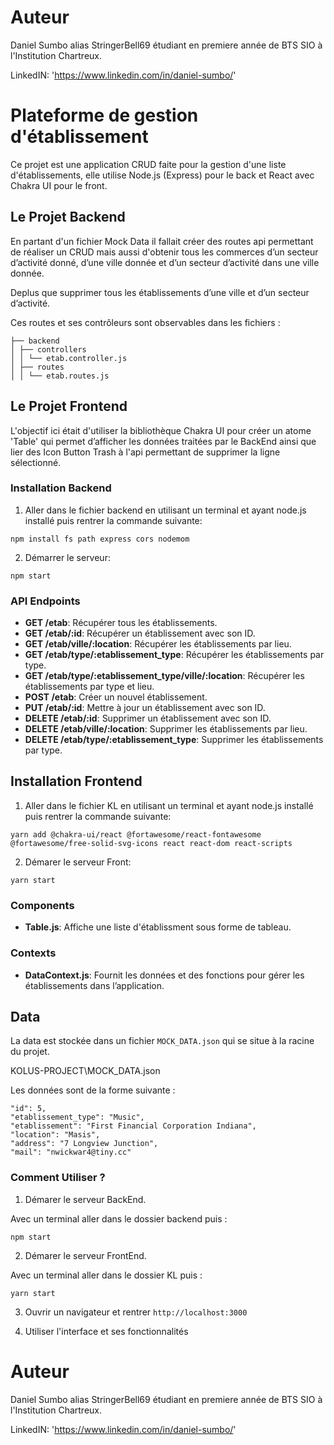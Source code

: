 # Auteur

Daniel Sumbo alias StringerBell69 étudiant en premiere année de BTS SIO à l'Institution Chartreux. 

LinkedIN: 'https://www.linkedin.com/in/daniel-sumbo/'

# Plateforme de gestion d'établissement

Ce projet est une application CRUD faite pour la gestion d'une liste d'établissements, elle utilise Node.js (Express) pour le back et React avec Chakra UI pour le front.

## Le Projet Backend

En partant d'un fichier Mock Data il fallait créer des routes api permettant de réaliser un CRUD mais aussi d'obtenir tous les commerces d’un secteur d’activité donné,
d’une ville donnée et d’un secteur d’activité dans une ville donnée.

Deplus que supprimer tous les établissements d’une ville et d’un secteur d’activité.

Ces routes et ses contrôleurs sont observables dans les fichiers :
```
├── backend
│ ├── controllers
│ │ └── etab.controller.js
│ ├── routes
│ │ └── etab.routes.js
```
## Le Projet Frontend

L'objectif ici était d'utiliser la bibliothèque Chakra UI pour créer un atome 'Table' qui permet d’afficher les données traitées par le BackEnd ainsi que lier des Icon Button Trash à l'api permettant de supprimer la ligne sélectionné.




### Installation Backend

1. Aller dans le fichier backend en utilisant un terminal et ayant node.js installé puis rentrer la commande suivante:

 ```npm install fs path express cors nodemom```

2. Démarrer le serveur:

```npm start```

### API Endpoints

- **GET /etab**:                                            Récupérer tous les établissements.
- **GET /etab/:id**:                                        Récupérer un établissement avec son ID.
- **GET /etab/ville/:location**:                            Récupérer les établissements par lieu.
- **GET /etab/type/:etablissement_type**:                   Récupérer les établissements par type.
- **GET /etab/type/:etablissement_type/ville/:location**:   Récupérer les établissements par type et lieu.
- **POST /etab**:                                           Créer un nouvel établissement.
- **PUT /etab/:id**:                                        Mettre à jour un établissement avec son ID.
- **DELETE /etab/:id**:                                     Supprimer un établissement avec son ID.
- **DELETE /etab/ville/:location**:                         Supprimer les établissements par lieu.
- **DELETE /etab/type/:etablissement_type**:                Supprimer les établissements par type.





## Installation Frontend



1. Aller dans le fichier KL en utilisant un terminal et ayant node.js installé puis rentrer la commande suivante:

```yarn add @chakra-ui/react @fortawesome/react-fontawesome @fortawesome/free-solid-svg-icons react react-dom react-scripts```

2. Démarer le serveur Front:

```yarn start```

### Components

- **Table.js**: Affiche une liste d'établissment sous forme de tableau.

### Contexts

- **DataContext.js**: Fournit les données et des fonctions pour gérer les établissements dans l’application.


## Data

La data est stockée dans un fichier `MOCK_DATA.json` qui se situe à la racine du projet.

KOLUS-PROJECT\MOCK_DATA.json

Les données sont de la forme suivante : 


    "id": 5,
    "etablissement_type": "Music",
    "etablissement": "First Financial Corporation Indiana",
    "location": "Masis",
    "address": "7 Longview Junction",
    "mail": "nwickwar4@tiny.cc"


    




### Comment Utiliser ? 

1. Démarer le serveur BackEnd.

Avec un terminal aller dans le dossier backend puis :

```npm start```

2. Démarer le serveur FrontEnd.

Avec un terminal aller dans le dossier KL puis :

```yarn start```

3. Ouvrir un navigateur et rentrer `http://localhost:3000`

4. Utiliser l'interface et ses fonctionnalités 

# Auteur

Daniel Sumbo alias StringerBell69 étudiant en premiere année de BTS SIO à l'Institution Chartreux. 

LinkedIN: 'https://www.linkedin.com/in/daniel-sumbo/'

